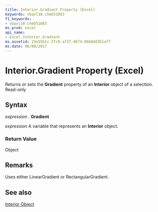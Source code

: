 ```yaml
---
title: Interior.Gradient Property (Excel)
keywords: vbaxl10.chm551083
f1_keywords:
- vbaxl10.chm551083
ms.prod: excel
api_name:
- Excel.Interior.Gradient
ms.assetid: 23e55b1c-2fc8-af37-d674-0bb8dd2b1af7
ms.date: 06/08/2017
---
```



# Interior.Gradient Property (Excel)

Returns or sets the  **Gradient** property of an **Interior** object of a selection. Read-only


## Syntax

 _expression_ . **Gradient**

 _expression_ A variable that represents an **Interior** object.


### Return Value

Object


## Remarks

Uses either LinearGradient or RectangularGradient.


## See also


[Interior Object](Excel.Interior(objec).md)

